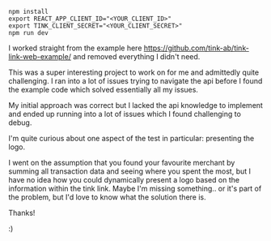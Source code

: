 ```
npm install
export REACT_APP_CLIENT_ID="<YOUR_CLIENT_ID>"
export TINK_CLIENT_SECRET="<YOUR_CLIENT_SECRET>"
npm run dev
```

I worked straight from the example here https://github.com/tink-ab/tink-link-web-example/
and removed everything I didn't need.

This was a super interesting project to work on for me and admittedly quite challenging.
I ran into a lot of issues trying to navigate the api before I found the example code which solved essentially all my issues.

My initial approach was correct but I lacked the api knowledge to implement and ended up running into a lot of issues which I found challenging to debug.

I'm quite curious about one aspect of the test in particular: presenting the logo.

I went on the assumption that you found your favourite merchant by summing all transaction data and seeing where you spent the most, but I have no idea how you could dynamically present a logo based on the information within the tink link. Maybe I'm missing something.. or it's part of the problem, but I'd love to know what the solution there is.

Thanks!

:)
